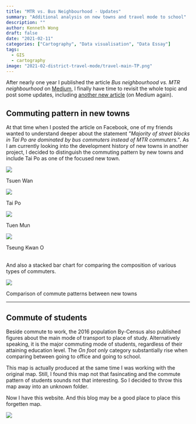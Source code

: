 ```yaml
---
title: "MTR vs. Bus Neighbourhood - Updates"
summary: "Additional analysis on new towns and travel mode to school"
description: ""
author: Kenneth Wong
draft: false
date: "2021-02-11"
categories: ["Cartography", "Data visualisation", "Data Essay"]
tags:
  - GIS
  - cartography
image: "2021-02-district-travel-mode/travel-main-TP.png"
---
```


After nearly one year I published the article *Bus neighbourhood vs. MTR neighbourhood* on [Medium](https://medium.com/@khwongk12/bus-neighbourhood-vs-mtr-neighbourhood-86d7c17bb90c?sk=9a1b767feedc9d2460d46ec44942edd5), I finally have time to revisit the whole topic and post some updates, including [another new article](https://medium.com/@khwongk12/mtr-neighbourhood-vs-bus-neighbourhood-new-town-edition-fb016dd9d46f?sk=c767b47c89e68f951a1faecafac68488) (on Medium again).

## Commuting pattern in new towns

At that time when I posted the article on Facebook, one of my friends wanted to understand deeper about the statement *"Majority of street blocks in Tai Po are dominated by bus commuters instead of MTR commuters."*. As I am currently looking into the development history of new towns in another project, I decided to distinguish the commuting pattern by new towns and include Tai Po as one of the focused new town.

![](/post/2021-02-district-travel-mode/travel-main-TW.png)
<figcaption>Tsuen Wan</figcaption>

![](/post/2021-02-district-travel-mode/travel-main-TP.png)
<figcaption>Tai Po</figcaption>

![](/post/2021-02-district-travel-mode/travel-main-TM.png)
<figcaption>Tuen Mun</figcaption>

![](/post/2021-02-district-travel-mode/travel-main-TKO.png)
<figcaption>Tseung Kwan O</figcaption>

<br>

And also a stacked bar chart for comparing the composition of various types of commuters.

![](/post/2021-02-district-travel-mode/mode_percent_stacked_overall.png)
<figcaption>Comparison of commute patterns between new towns</figcaption>

---

## Commute of students

Beside commute to work, the 2016 population By-Census also published figures about the main mode of
transport to place of study. Alternatively speaking, it is the major commuting mode of students, regardless of their attaining education level. The *On foot only* category substantially rise when comparing between going to office and going to school.

This map is actually produced at the same time I was working with the original map. Still, I found this map not that fasincating and the commute pattern of students sounds not that interesting. So I decided to throw this map away into an unknown folder.

Now I have this website. And this blog may be a good place to place this forgetten map.

![](/post/2021-02-district-travel-mode/school-resize.png)
